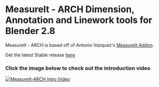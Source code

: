 # MeasureIt - ARCH Dimension, Annotation and Linework tools for Blender 2.8
MeasureIt - ARCH is based off of Antonio Vazquez's [MeasureIt Addon](https://www.youtube.com/watch?v=R0jCdCoaRvs).

Get the latest Stable release [here](https://github.com/kevancress/MeasureIt-ARCH/releases)

### Click the image below to check out the introduction video
[![MeasureIt-ARCH Intro Video](https://user-images.githubusercontent.com/16860574/54844536-8c651a00-4cad-11e9-8139-7c4e7be64797.png)](https://www.youtube.com/watch?v=QL_ArANpsVU&t)



